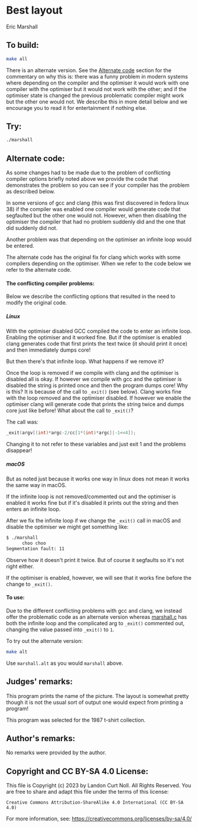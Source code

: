 # Best layout

Eric Marshall

## To build:

```sh
make all
```

There is an alternate version. See the [Alternate code](#alternate-code) section
for the commentary on why this is: there was a funny problem in modern systems
where depending on the compiler and the optimiser it would work with one
compiler with the optimiser but it would not work with the other; and if the
optimiser state is changed the previous problematic compiler might work but the
other one would not. We describe this in more detail below and we encourage you
to read it for entertainment if nothing else.


## Try:

```sh
./marshall
```

## Alternate code:

As some changes had to be made due to the problem of conflicting compiler
options briefly noted above we provide the code that demonstrates the problem so
you can see if your compiler has the problem as described below.

In some versions of gcc and clang (this was first discovered in fedora linux 38)
if the compiler was enabled one compiler would generate code that segfaulted but
the other one would not. However, when then disabling the optimiser the compiler
that had no problem suddenly did and the one that did suddenly did not.

Another problem was that depending on the optimiser an infinite loop would be
entered.

The alternate code has the original fix for clang which works with some
compilers depending on the optimiser. When we refer to the code below we refer
to the alternate code.

#### The conflicting compiler problems:

Below we describe the conflicting options that resulted in the need to modify
the original code.

##### Linux

With the optimiser disabled GCC compiled the code to enter an infinite loop.
Enabling the optimiser and it worked fine. But if the optimiser is enabled clang
generates code that first prints the text twice (it should print it once) and
then immediately dumps core!

But then there's that infinite loop. What happens if we remove it?

Once the loop is removed if we compile with clang and the optimiser is disabled
all is okay. If however we compile with gcc and the optimiser is disabled the
string is printed once and then the program dumps core! Why is this? It is
because of the call to `_exit()` (see below). Clang works fine with the loop
removed and the optimiser disabled. If however we enable the optimiser clang
will generate code that prints the string twice and dumps core just like before!
What about the call to `_exit()`?

The call was:


```c
_exit(argv[(int)*argc-2/cc[1*(int)*argc]|-1<<4]);
```

Changing it to not refer to these variables and just exit 1 and the problems
disappear!

##### macOS

But as noted just because it works one way in linux does not mean it works the
same way in macOS.

If the infinite loop is not removed/commented out and the optimiser is enabled
it works fine but if it's disabled it prints out the string and then enters an
infinite loop.

After we fix the infinite loop if we change the `_exit()` call in macOS and
disable the optimiser we might get something like:

```sh
$ ./marshall
      choo choo
Segmentation fault: 11
```

Observe how it doesn't print it twice. But of course it segfaults so it's not
right either.

If the optimiser is enabled, however, we will see that it works fine before the
change to `_exit()`.


#### To use:

Due to the different conflicting problems with gcc and clang, we instead offer
the problematic code as an alternate version whereas [marshall.c](marshall.c)
has both the infinite loop and the complicated arg to `_exit()` commented out,
changing the value passed into `_exit()` to `1`.

To try out the alternate version:

```sh
make alt
```

Use `marshall.alt` as you would `marshall` above.


## Judges' remarks:

This program prints the name of the picture.  The layout is somewhat
pretty though it is not the usual sort of output one would expect
from printing a program!

This program was selected for the 1987 t-shirt collection.



## Author's remarks:

No remarks were provided by the author.

## Copyright and CC BY-SA 4.0 License:

This file is Copyright (c) 2023 by Landon Curt Noll.  All Rights Reserved.
You are free to share and adapt this file under the terms of this license:

    Creative Commons Attribution-ShareAlike 4.0 International (CC BY-SA 4.0)

For more information, see: https://creativecommons.org/licenses/by-sa/4.0/
